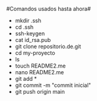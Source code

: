 #Comandos usados hasta ahora#
- mkdir .ssh
- cd .ssh
- ssh-keygen
- cat id_rsa.pub
- git clone repositorio.de.git
- cd my-proyecto
- ls
- touch README2.me
- nano README2.me
- git add *
- git commit -m "commit inicial"
- git push origin main
